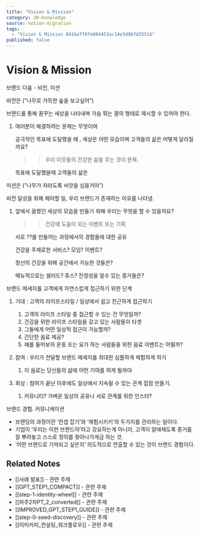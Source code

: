 ```yaml
---
title: "Vision & Mission"
category: 30-knowledge
source: notion-migration
tags:
  - "Vision & Mission 841ba7f67e084452ac14e3d8bfd3551b"
published: false
---
```


# Vision & Mission

브랜드 다움 - 비전, 미션

비전은 (”나무로 가득한 숲을 보고싶어”)

브랜드를 통해 꿈꾸는 세상을 나타내며 가슴 뛰는 꿈의 형태로 제시할 수 있어야 한다.

1. 여러분이 해결하려는 문제는 무엇이며

   궁극적인 목표에 도달했을 때 , 세상은 어떤 모습이며 고객들의 삶은 어떻게 달라질까요?

   > > 우리 이웃들의 건강한 삶을 주는 것이 문제.

   목표에 도달했을때 고객들의 삶은

미션은 (”나무가 자라도록 씨앗을 심을거야”)

비전 달성을 위해 해야할 일, 우리 브랜드가 존재하는 이유를 나타냄.

1. 앞에서 꿈꿨던 세상의 모습을 만들기 위해 우리는 무엇을 할 수 있을까요?

   > > 건강에 도움이 되는 이벤트 또는 기획

   서로 ??를 만들어는 과정에서의 경험들에 대한 공유

   건강을 주제로한 서비스? 모임? 이벤트?

   정신의 건강을 위해 공간에서 가능한 것들은?

   메뉴적으로는 샐러드? 쥬스? 진정성을 알수 있는 증거들은?

브랜드 메세지를 고객에게 자연스럽게 접근하기 위한 단계

1. 기대 : 고객의 라이프스타일 / 일상에서 쉽고 친근하게 접근하기
   1. 고객의 라이프 스타일 중 접근할 수 있는 건 무엇일까?
   2. 건강을 위한 라이프 스타일을 갖고 있는 사람들이 타겟
   3. 그들에게 어떤 일상적 접근이 가능할까?
   4. 간단한 음료 제공?
   5. 예를 들어보자 운동 또는 요가 하는 사람들을 위한 음료 이벤트는 어떨까?

2. 참여 : 우리가 전달할 브랜드 메세지를 최대한 심플하게 체험하게 하기
   1. 이 음료는 당신들의 삶에 어떤 기여를 하게 될꺼야

3. 회상 : 참여가 끝난 이후에도 일상에서 지속될 수 있는 관계 접점 만들기.
   1. 커뮤니티? 가벼운 일상의 공유나 서로 관계를 위한 인스타?

브랜드 경험. 커뮤니케이션

* 브랜딩의 과정이란 ‘컨셉 잡기’와 ‘체험시키키’의 두가지를 관리하는 일이다.
* 기업이 ‘우리는 이런 브랜드야’라고 강요하는게 아니라, 고객이 알애채도록 증거를 잘 뿌려놓고 스스로 정의를 찾아나가게금 하는 것.
* ‘어떤 브랜드로 기억되고 싶은지’ 의도적으로 연출할 수 있는 것이 브랜드 경험이다.

## Related Notes
- [[사례 발표]] - 관련 주제
- [[GPT_STEP1_COMPACT]] - 관련 주제
- [[step-1-identity-wheel]] - 관련 주제
- [[파주2차PT_2_converted]] - 관련 주제
- [[IMPROVED_GPT_STEP1_GUIDE]] - 관련 주제
- [[step-0-seed-discovery]] - 관련 주제
- [[이미커피_컨설팅_워크플로우]] - 관련 주제
